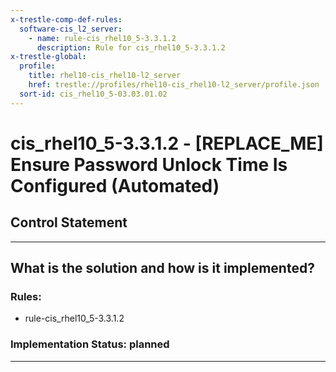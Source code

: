 ```yaml
---
x-trestle-comp-def-rules:
  software-cis_l2_server:
    - name: rule-cis_rhel10_5-3.3.1.2
      description: Rule for cis_rhel10_5-3.3.1.2
x-trestle-global:
  profile:
    title: rhel10-cis_rhel10-l2_server
    href: trestle://profiles/rhel10-cis_rhel10-l2_server/profile.json
  sort-id: cis_rhel10_5-03.03.01.02
---
```


# cis_rhel10_5-3.3.1.2 - \[REPLACE_ME\] Ensure Password Unlock Time Is Configured (Automated)

## Control Statement

______________________________________________________________________

## What is the solution and how is it implemented?

<!-- For implementation status enter one of: implemented, partial, planned, alternative, not-applicable -->

<!-- Note that the list of rules under ### Rules: is read-only and changes will not be captured after assembly to JSON -->

<!-- Add control implementation description here for control: cis_rhel10_5-3.3.1.2 -->

### Rules:

  - rule-cis_rhel10_5-3.3.1.2

### Implementation Status: planned

______________________________________________________________________
